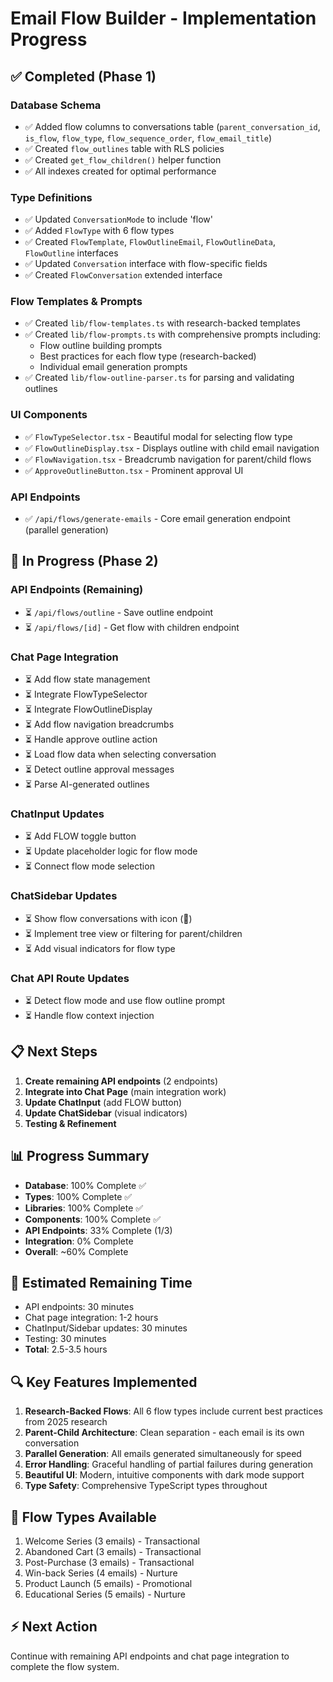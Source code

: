 # Email Flow Builder - Implementation Progress

## ✅ Completed (Phase 1)

### Database Schema
- ✅ Added flow columns to conversations table (`parent_conversation_id`, `is_flow`, `flow_type`, `flow_sequence_order`, `flow_email_title`)
- ✅ Created `flow_outlines` table with RLS policies
- ✅ Created `get_flow_children()` helper function
- ✅ All indexes created for optimal performance

### Type Definitions
- ✅ Updated `ConversationMode` to include 'flow'
- ✅ Added `FlowType` with 6 flow types
- ✅ Created `FlowTemplate`, `FlowOutlineEmail`, `FlowOutlineData`, `FlowOutline` interfaces
- ✅ Updated `Conversation` interface with flow-specific fields
- ✅ Created `FlowConversation` extended interface

### Flow Templates & Prompts
- ✅ Created `lib/flow-templates.ts` with research-backed templates
- ✅ Created `lib/flow-prompts.ts` with comprehensive prompts including:
  - Flow outline building prompts
  - Best practices for each flow type (research-backed)
  - Individual email generation prompts
- ✅ Created `lib/flow-outline-parser.ts` for parsing and validating outlines

### UI Components
- ✅ `FlowTypeSelector.tsx` - Beautiful modal for selecting flow type
- ✅ `FlowOutlineDisplay.tsx` - Displays outline with child email navigation
- ✅ `FlowNavigation.tsx` - Breadcrumb navigation for parent/child flows
- ✅ `ApproveOutlineButton.tsx` - Prominent approval UI

### API Endpoints
- ✅ `/api/flows/generate-emails` - Core email generation endpoint (parallel generation)

## 🚧 In Progress (Phase 2)

### API Endpoints (Remaining)
- ⏳ `/api/flows/outline` - Save outline endpoint
- ⏳ `/api/flows/[id]` - Get flow with children endpoint

### Chat Page Integration
- ⏳ Add flow state management
- ⏳ Integrate FlowTypeSelector
- ⏳ Integrate FlowOutlineDisplay
- ⏳ Add flow navigation breadcrumbs
- ⏳ Handle approve outline action
- ⏳ Load flow data when selecting conversation
- ⏳ Detect outline approval messages
- ⏳ Parse AI-generated outlines

### ChatInput Updates
- ⏳ Add FLOW toggle button
- ⏳ Update placeholder logic for flow mode
- ⏳ Connect flow mode selection

### ChatSidebar Updates
- ⏳ Show flow conversations with icon (🔄)
- ⏳ Implement tree view or filtering for parent/children
- ⏳ Add visual indicators for flow type

### Chat API Route Updates
- ⏳ Detect flow mode and use flow outline prompt
- ⏳ Handle flow context injection

## 📋 Next Steps

1. **Create remaining API endpoints** (2 endpoints)
2. **Integrate into Chat Page** (main integration work)
3. **Update ChatInput** (add FLOW button)
4. **Update ChatSidebar** (visual indicators)
5. **Testing & Refinement**

## 📊 Progress Summary

- **Database**: 100% Complete ✅
- **Types**: 100% Complete ✅
- **Libraries**: 100% Complete ✅
- **Components**: 100% Complete ✅
- **API Endpoints**: 33% Complete (1/3)
- **Integration**: 0% Complete
- **Overall**: ~60% Complete

## 🎯 Estimated Remaining Time

- API endpoints: 30 minutes
- Chat page integration: 1-2 hours
- ChatInput/Sidebar updates: 30 minutes
- Testing: 30 minutes
- **Total**: 2.5-3.5 hours

## 🔍 Key Features Implemented

1. **Research-Backed Flows**: All 6 flow types include current best practices from 2025 research
2. **Parent-Child Architecture**: Clean separation - each email is its own conversation
3. **Parallel Generation**: All emails generated simultaneously for speed
4. **Error Handling**: Graceful handling of partial failures during generation
5. **Beautiful UI**: Modern, intuitive components with dark mode support
6. **Type Safety**: Comprehensive TypeScript types throughout

## 🎨 Flow Types Available

1. Welcome Series (3 emails) - Transactional
2. Abandoned Cart (3 emails) - Transactional
3. Post-Purchase (3 emails) - Transactional
4. Win-back Series (4 emails) - Nurture
5. Product Launch (5 emails) - Promotional
6. Educational Series (5 emails) - Nurture

## ⚡ Next Action

Continue with remaining API endpoints and chat page integration to complete the flow system.


